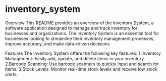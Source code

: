 # inventory_system
Overview
This README provides an overview of the Inventory System, a software application 
designed to manage and track inventory for businesses and organizations. The Inventory 
System is an essential tool for businesses looking to streamline their inventory management 
processes, improve accuracy, and make data-driven decisions.

Features
The Inventory System offers the following key features:
1.Inventory Management: Easily add, update, and delete items in your inventory.
2.Barcode Scanning: Use barcode scanners to quickly input and search for items.
3.Stock Levels: Monitor real-time stock levels and receive low stock alerts.

